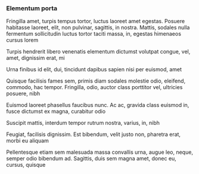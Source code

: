 ### Elementum porta

Fringilla amet, turpis tempus tortor, luctus laoreet amet egestas. Posuere habitasse laoreet, elit, non pulvinar, sagittis, in nostra. Mattis, sodales nulla fermentum sollicitudin luctus tortor taciti massa, in, egestas himenaeos cursus lorem

Turpis hendrerit libero venenatis elementum dictumst volutpat congue, vel, amet, dignissim erat, mi

Urna finibus id elit, dui, tincidunt dapibus sapien nisi per euismod, amet

Quisque facilisis fames sem, primis diam sodales molestie odio, eleifend, commodo, hac tempor. Fringilla, odio, auctor class porttitor vel, ultricies posuere, nibh

Euismod laoreet phasellus faucibus nunc. Ac ac, gravida class euismod in, fusce dictumst ex magna, curabitur odio

Suscipit mattis, interdum tempor rutrum nostra, varius, in, nibh

Feugiat, facilisis dignissim. Est bibendum, velit justo non, pharetra erat, morbi eu aliquam

Pellentesque etiam sem malesuada massa convallis urna, augue leo, neque, semper odio bibendum ad. Sagittis, duis sem magna amet, donec eu, cursus, quisque


